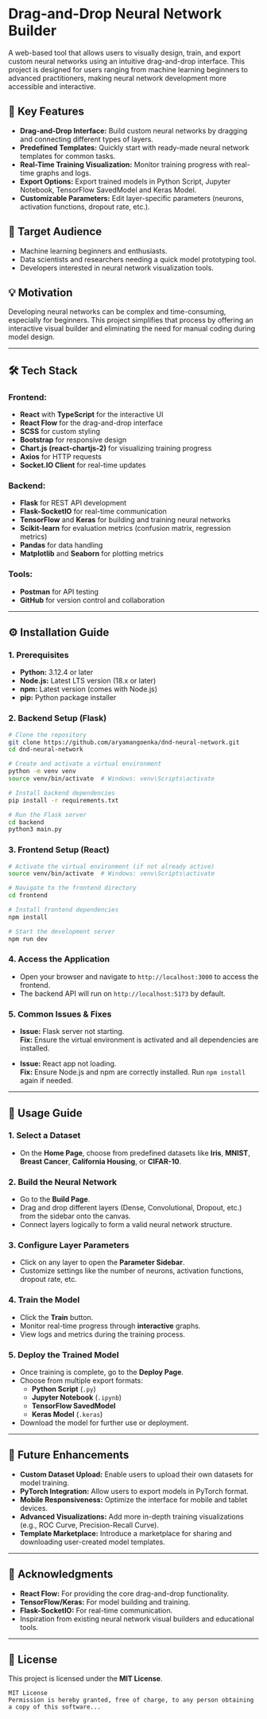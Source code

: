 # Drag-and-Drop Neural Network Builder

A web-based tool that allows users to visually design, train, and export custom neural networks using an intuitive drag-and-drop interface. This project is designed for users ranging from machine learning beginners to advanced practitioners, making neural network development more accessible and interactive.

## 🚀 Key Features

- **Drag-and-Drop Interface:** Build custom neural networks by dragging and connecting different types of layers.
- **Predefined Templates:** Quickly start with ready-made neural network templates for common tasks.
- **Real-Time Training Visualization:** Monitor training progress with real-time graphs and logs.
- **Export Options:** Export trained models in Python Script, Jupyter Notebook, TensorFlow SavedModel and Keras Model.
- **Customizable Parameters:** Edit layer-specific parameters (neurons, activation functions, dropout rate, etc.).

## 🎯 Target Audience

- Machine learning beginners and enthusiasts.
- Data scientists and researchers needing a quick model prototyping tool.
- Developers interested in neural network visualization tools.

## 💡 Motivation

Developing neural networks can be complex and time-consuming, especially for beginners. This project simplifies that process by offering an interactive visual builder and eliminating the need for manual coding during model design.

---

## 🛠 Tech Stack

### **Frontend:**
- **React** with **TypeScript** for the interactive UI
- **React Flow** for the drag-and-drop interface
- **SCSS** for custom styling
- **Bootstrap** for responsive design
- **Chart.js (react-chartjs-2)** for visualizing training progress
- **Axios** for HTTP requests
- **Socket.IO Client** for real-time updates

### **Backend:**
- **Flask** for REST API development
- **Flask-SocketIO** for real-time communication
- **TensorFlow** and **Keras** for building and training neural networks
- **Scikit-learn** for evaluation metrics (confusion matrix, regression metrics)
- **Pandas** for data handling
- **Matplotlib** and **Seaborn** for plotting metrics

### **Tools:**
- **Postman** for API testing
- **GitHub** for version control and collaboration

---

## ⚙️ Installation Guide

### 1. **Prerequisites**

- **Python:** 3.12.4 or later
- **Node.js:** Latest LTS version (18.x or later)
- **npm:** Latest version (comes with Node.js)
- **pip:** Python package installer

### 2. **Backend Setup (Flask)**

```bash
# Clone the repository
git clone https://github.com/aryamangoenka/dnd-neural-network.git
cd dnd-neural-network

# Create and activate a virtual environment
python -m venv venv
source venv/bin/activate  # Windows: venv\Scripts\activate

# Install backend dependencies
pip install -r requirements.txt

# Run the Flask server
cd backend
python3 main.py
```

### 3. **Frontend Setup (React)**

```bash
# Activate the virtual environment (if not already active)
source venv/bin/activate  # Windows: venv\Scripts\activate

# Navigate to the frontend directory
cd frontend

# Install frontend dependencies
npm install

# Start the development server
npm run dev
```

### 4. **Access the Application**

- Open your browser and navigate to `http://localhost:3000` to access the frontend.
- The backend API will run on `http://localhost:5173` by default.

### 5. **Common Issues & Fixes**

- **Issue:** Flask server not starting.  
  **Fix:** Ensure the virtual environment is activated and all dependencies are installed.

- **Issue:** React app not loading.  
  **Fix:** Ensure Node.js and npm are correctly installed. Run `npm install` again if needed.

---

## 📖 Usage Guide

### 1. **Select a Dataset**
- On the **Home Page**, choose from predefined datasets like **Iris**, **MNIST**, **Breast Cancer**, **California Housing**, or **CIFAR-10**.

### 2. **Build the Neural Network**
- Go to the **Build Page**.
- Drag and drop different layers (Dense, Convolutional, Dropout, etc.) from the sidebar onto the canvas.
- Connect layers logically to form a valid neural network structure.

### 3. **Configure Layer Parameters**
- Click on any layer to open the **Parameter Sidebar**.
- Customize settings like the number of neurons, activation functions, dropout rate, etc.

### 4. **Train the Model**
- Click the **Train** button.
- Monitor real-time progress through **interactive** graphs.
- View logs and metrics during the training process.

### 5. **Deploy the Trained Model**
- Once training is complete, go to the **Deploy Page**.
- Choose from multiple export formats:
  - **Python Script** (`.py`)
  - **Jupyter Notebook** (`.ipynb`)
  - **TensorFlow SavedModel**
  - **Keras Model** (`.keras`)
- Download the model for further use or deployment.

---

## 🔮 Future Enhancements

- **Custom Dataset Upload:** Enable users to upload their own datasets for model training.
- **PyTorch Integration:** Allow users to export models in PyTorch format.
- **Mobile Responsiveness:** Optimize the interface for mobile and tablet devices.
- **Advanced Visualizations:** Add more in-depth training visualizations (e.g., ROC Curve, Precision-Recall Curve).
- **Template Marketplace:** Introduce a marketplace for sharing and downloading user-created model templates.

---

## 🙏 Acknowledgments

- **React Flow:** For providing the core drag-and-drop functionality.
- **TensorFlow/Keras:** For model building and training.
- **Flask-SocketIO:** For real-time communication.
- Inspiration from existing neural network visual builders and educational tools.

---

## 📄 License

This project is licensed under the **MIT License**.

```
MIT License
Permission is hereby granted, free of charge, to any person obtaining a copy of this software...
```
